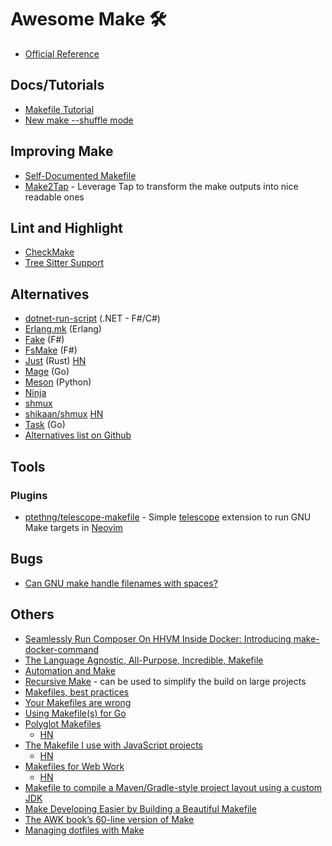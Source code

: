 # Awesome Make 🛠

- [Official Reference](https://www.gnu.org/s/make/manual/make.html)

## Docs/Tutorials

- [Makefile Tutorial](http://makefiletutorial.com)
- [New make --shuffle mode](https://trofi.github.io/posts/238-new-make-shuffle-mode.html)

## Improving Make

- [Self-Documented Makefile](https://marmelab.com/blog/2016/02/29/auto-documented-makefile.html)
- [Make2Tap](https://www.npmjs.com/package/make2tap) - Leverage Tap to transform the make outputs into nice readable ones

## Lint and Highlight

- [CheckMake](https://github.com/mrtazz/checkmake)
- [Tree Sitter Support](https://github.com/alemuller/tree-sitter-make)

## Alternatives

- [dotnet-run-script](https://github.com/xt0rted/dotnet-run-script) (.NET - F#/C#)
- [Erlang.mk](https://erlang.mk) (Erlang)
- [Fake](https://github.com/fsprojects/FAKE) (F#)
- [FsMake](https://github.com/seanamos/FsMake) (F#)
- [Just](https://github.com/casey/just) (Rust) [HN](https://news.ycombinator.com/item?id=34315779)
- [Mage](https://github.com/magefile/mage) (Go)
- [Meson](https://mesonbuild.com) (Python)
- [Ninja](https://github.com/ninja-build/ninja)
- [shmux](https://github.com/shmux/shmux)
- [shikaan/shmux](https://github.com/shikaan/shmux) [HN](https://news.ycombinator.com/item?id=34119355)
- [Task](https://github.com/go-task/task) (Go)
- [Alternatives list on Github](https://github.com/topics/make)

## Tools

### Plugins

- [ptethng/telescope-makefile](https://github.com/ptethng/telescope-makefile) - Simple [telescope](https://github.com/nvim-telescope/telescope.nvim) extension to run GNU Make targets in [Neovim](https://neovim.io)

## Bugs

- [Can GNU make handle filenames with spaces?](https://stackoverflow.com/questions/9838384/can-gnu-make-handle-filenames-with-spaces)

## Others

- [Seamlessly Run Composer On HHVM Inside Docker: Introducing make-docker-command](https://marmelab.com/blog/2014/09/10/make-docker-command.html)
- [The Language Agnostic, All-Purpose, Incredible, Makefile](https://news.ycombinator.com/item?id=21566530)
- [Automation and Make](https://swcarpentry.github.io/make-novice)
- [Recursive Make](https://www.gnu.org/software/make/manual/html_node/Recursion.html) - can be used to simplify the build on large projects
- [Makefiles, best practices](https://danyspin97.org/blog/makefiles-best-practices)
- [Your Makefiles are wrong](https://tech.davis-hansson.com/p/make/)
- [Using Makefile(s) for Go](https://news.ycombinator.com/item?id=21735176)
- [Polyglot Makefiles](http://agdr.org/2020/05/14/Polyglot-Makefiles.html)
  - [HN](https://news.ycombinator.com/item?id=23193952)
- [The Makefile I use with JavaScript projects](https://www.olioapps.com/blog/the-lost-art-of-the-makefile)
  - [HN](https://news.ycombinator.com/item?id=16483889)
- [Makefiles for Web Work](https://rosszurowski.com/log/2022/makefiles)
  - [HN](https://news.ycombinator.com/item?id=34330198)
- [Makefile to compile a Maven/Gradle-style project layout using a custom JDK](https://gist.github.com/GavinRay97/bd7e36f3db9d3414b680d30a70f71f32)
- [Make Developing Easier by Building a Beautiful Makefile](https://8thlight.com/insights/make-developing-easier-by-building-a-beautiful-makefile)
- [The AWK book’s 60-line version of Make](https://benhoyt.com/writings/awk-make/)
- [Managing dotfiles with Make](https://www.matheusmoreira.com/articles/managing-dotfiles-with-make)


